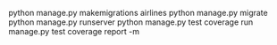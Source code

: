 python manage.py makemigrations airlines
python manage.py migrate
python manage.py runserver
python manage.py test
coverage run manage.py test
coverage report -m